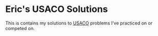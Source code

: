 # Eric's USACO Solutions

This is contains my solutions to [USACO](http://www.usaco.org/index.php) problems I've practiced on or competed on.

